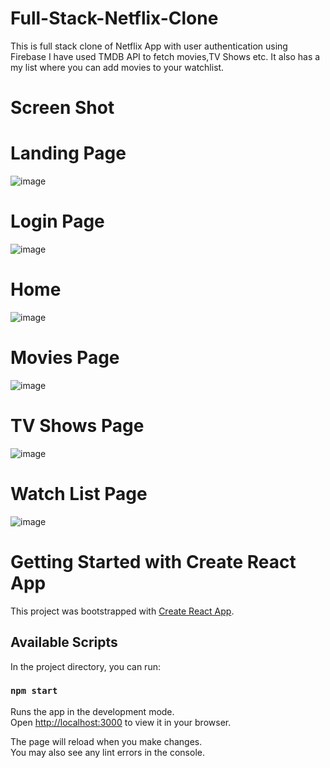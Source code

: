 # Full-Stack-Netflix-Clone

This is full stack clone of Netflix App with user authentication using Firebase 
I have used TMDB API to fetch movies,TV Shows etc. It also has a my list where you can add movies to your watchlist.

# Screen Shot

# Landing Page
![image](https://user-images.githubusercontent.com/86407976/207823713-ee6cfcf8-c033-4de0-bc83-66948399b108.png)

# Login Page
![image](https://user-images.githubusercontent.com/86407976/207823541-f5a4da4c-edf3-49e3-a61f-b4e1ffa9a9a1.png)

# Home
![image](https://user-images.githubusercontent.com/86407976/207822871-7f65dba8-bb4f-4f68-8122-0c65946ebc82.png)

# Movies Page
![image](https://user-images.githubusercontent.com/86407976/207823029-5c87728b-c6ff-42d6-ba30-df212a3bac50.png)

# TV Shows Page
![image](https://user-images.githubusercontent.com/86407976/207823129-303e9b39-7a88-4049-89b3-3d2fe8f28ed6.png)

# Watch List Page
![image](https://user-images.githubusercontent.com/86407976/207823199-59ec36b3-4036-40c0-9895-88fc882e15ec.png)


# Getting Started with Create React App

This project was bootstrapped with [Create React App](https://github.com/facebook/create-react-app).

## Available Scripts

In the project directory, you can run:

### `npm start`

Runs the app in the development mode.\
Open [http://localhost:3000](http://localhost:3000) to view it in your browser.

The page will reload when you make changes.\
You may also see any lint errors in the console.


